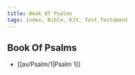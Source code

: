 ```yaml
---
title: Book Of Psalms
tags: index, Bible, KJV, Test_Testament
---
```


## Book Of Psalms

- [[av/Psalm/1|Psalm 1]]
